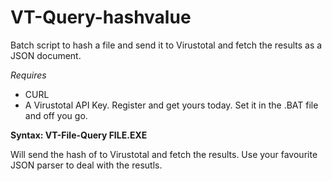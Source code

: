 # VT-Query-hashvalue
Batch script to hash a file and send it to Virustotal and fetch the results as a JSON document.

*Requires*
- CURL
- A Virustotal API Key. Register and get yours today. Set it in the .BAT file and off you go.

**Syntax: VT-File-Query FILE.EXE**
  
  Will send the hash of <infile> to Virustotal and fetch the results.
  Use your favourite JSON parser to deal with the resutls.
  
